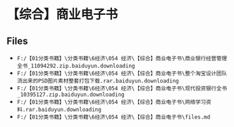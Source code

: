 # 【综合】商业电子书

## Files

- `F:/【01分类书籍】\分类书籍\6经济\054 经济\【综合】商业电子书\商业银行经营管理全书_11094292.zip.baiduyun.downloading`
- `F:/【01分类书籍】\分类书籍\6经济\054 经济\【综合】商业电子书\整个淘宝设计团队流出来的PSD图片素材整套打包下载.rar.baiduyun.downloading`
- `F:/【01分类书籍】\分类书籍\6经济\054 经济\【综合】商业电子书\现代投资银行全书_10395127.zip.baiduyun.downloading`
- `F:/【01分类书籍】\分类书籍\6经济\054 经济\【综合】商业电子书\网络学习资料.rar.baiduyun.downloading`
- `F:/【01分类书籍】\分类书籍\6经济\054 经济\【综合】商业电子书\files.md`

